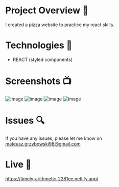 # Project Overview  🎉
I created a pizza website to practice my react skills.

# Technologies 🔧

* REACT (styled components)

# Screenshots 📺
![image](https://user-images.githubusercontent.com/61913031/165917984-520f5348-efef-4212-b49c-2ac660c34db9.png)
![image](https://user-images.githubusercontent.com/61913031/165918013-104fb889-e37e-43e7-9c03-b207b4e3950d.png)
![image](https://user-images.githubusercontent.com/61913031/165918047-3d935165-5960-4187-96b5-eccb88a89865.png)
![image](https://user-images.githubusercontent.com/61913031/165918093-a8155812-e82c-470c-bfba-934e3c6aef91.png)


# Issues 🔍
 
 If you have any issues, please let me know on mateusz.grzybowski98@gmail.com

# Live 📍
https://timely-arithmetic-2281ee.netlify.app/
